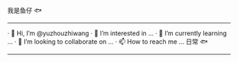 我是鱼仔 🐟
<hr>
· 👋 Hi, I’m @yuzhouzhiwang  
· 👀 I’m interested in ...  
· 🌱 I’m currently learning ...  
· 💞️ I’m looking to collaborate on ...  
· 📫 How to reach me ...  
<!---
yuzhouzhiwang/yuzhouzhiwang is a ✨ special ✨ repository because its `README.md` (this file) appears on your GitHub profile.
You can click the Preview link to take a look at your changes.
--->
日常 🐟
<hr>
